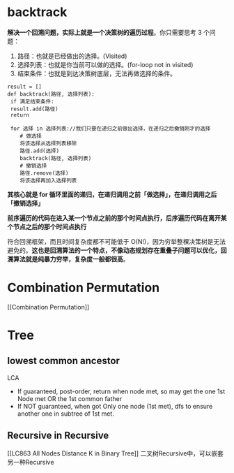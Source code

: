 # backtrack
**解决一个回溯问题，实际上就是一个决策树的遍历过程**。你只需要思考 3 个问题：

1. 路径：也就是已经做出的选择。(Visited)
2. 选择列表：也就是你当前可以做的选择。(for-loop not in visited)
3. 结束条件：也就是到达决策树底层，无法再做选择的条件。

```
result = []  
def backtrack(路径, 选择列表):  
 if 满足结束条件:  
 result.add(路径)  
 return  
  
 for 选择 in 选择列表://我们只要在递归之前做出选择，在递归之后撤销刚才的选择
    # 做选择
    将该选择从选择列表移除
    路径.add(选择)
    backtrack(路径, 选择列表)
    # 撤销选择
    路径.remove(选择)
    将该选择再加入选择列表
 ```
 **其核心就是 for 循环里面的递归，在递归调用之前「做选择」，在递归调用之后「撤销选择」**

**前序遍历的代码在进入某一个节点之前的那个时间点执行，后序遍历代码在离开某个节点之后的那个时间点执行**

符合回溯框架，而且时间复杂度都不可能低于 O(N!)，因为穷举整棵决策树是无法避免的。**这也是回溯算法的一个特点，不像动态规划存在重叠子问题可以优化，回溯算法就是纯暴力穷举，复杂度一般都很高**。

# Combination Permutation
[[Combination Permutation]]
# Tree
## lowest common ancestor
LCA
- If guaranteed, post-order, return when node met, so may get the one 1st Node met OR the 1st common father
- If NOT guaranteed, when got Only one node (1st met), dfs to ensure another one in subtree of 1st met.

## Recursive in Recursive
[[LC863 All Nodes Distance K in Binary Tree]]
二叉树Recursive中，可以嵌套另一种Recursive